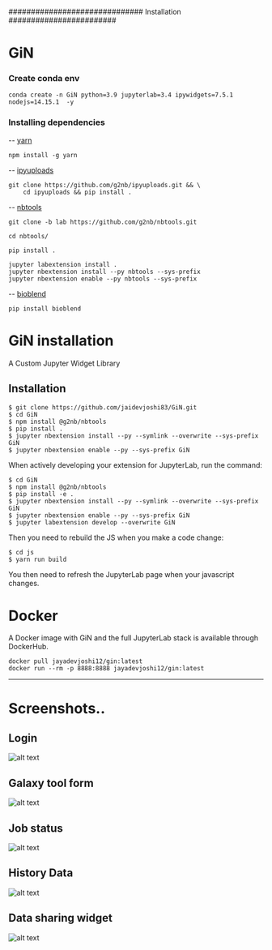 ############################## Installation ########################

# GiN

### Create conda env

```
conda create -n GiN python=3.9 jupyterlab=3.4 ipywidgets=7.5.1 nodejs=14.15.1  -y

```

### Installing dependencies

-- [yarn](https://www.npmjs.com/package/yarn)

```
npm install -g yarn
```

-- [ipyuploads](https://github.com/g2nb/ipyuploads.git) 

```
git clone https://github.com/g2nb/ipyuploads.git && \
    cd ipyuploads && pip install .
```

-- [nbtools](https://github.com/g2nb/nbtools.git)

```
git clone -b lab https://github.com/g2nb/nbtools.git

cd nbtools/

pip install .

jupyter labextension install . 
jupyter nbextension install --py nbtools --sys-prefix 
jupyter nbextension enable --py nbtools --sys-prefix
```

-- [bioblend](https://github.com/galaxyproject/bioblend.git)

```
pip install bioblend
```

GiN installation
===============================

A Custom Jupyter Widget Library

Installation
------------
    $ git clone https://github.com/jaidevjoshi83/GiN.git 
    $ cd GiN
    $ npm install @g2nb/nbtools
    $ pip install .
    $ jupyter nbextension install --py --symlink --overwrite --sys-prefix GiN
    $ jupyter nbextension enable --py --sys-prefix GiN
    
When actively developing your extension for JupyterLab, run the command:

    $ cd GiN
    $ npm install @g2nb/nbtools
    $ pip install -e .
    $ jupyter nbextension install --py --symlink --overwrite --sys-prefix GiN
    $ jupyter nbextension enable --py --sys-prefix GiN
    $ jupyter labextension develop --overwrite GiN
    
Then you need to rebuild the JS when you make a code change:

    $ cd js
    $ yarn run build

You then need to refresh the JupyterLab page when your javascript changes.

Docker
===============================

A Docker image with GiN and the full JupyterLab stack is available through DockerHub.

```
docker pull jayadevjoshi12/gin:latest
docker run --rm -p 8888:8888 jayadevjoshi12/gin:latest
```
---

# Screenshots..

## Login

![alt text](https://github.com/jaidevjoshi83/GiN/blob/repeat/GiN_Screenshot/login.png)

## Galaxy tool form

![alt text](https://github.com/jaidevjoshi83/GiN/blob/repeat/GiN_Screenshot/tool_form1.png)

## Job status 

![alt text](https://github.com/jaidevjoshi83/GiN/blob/repeat/GiN_Screenshot/Job_Status.png)

## History Data

![alt text](https://github.com/jaidevjoshi83/GiN/blob/repeat/GiN_Screenshot/History_Data.png)

## Data sharing widget

![alt text](https://github.com/jaidevjoshi83/GiN/blob/repeat/GiN_Screenshot/data_sharing_widget.png)
